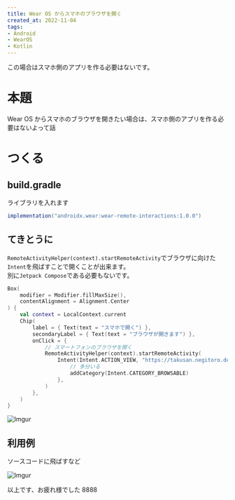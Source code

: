 ```yaml
---
title: Wear OS からスマホのブラウザを開く
created_at: 2022-11-04
tags:
- Android
- WearOS
- Kotlin
---
```


この場合はスマホ側のアプリを作る必要はないです。

# 本題
Wear OS からスマホのブラウザを開きたい場合は、スマホ側のアプリを作る必要はないよって話

# つくる

## build.gradle
ライブラリを入れます

```gradle
implementation("androidx.wear:wear-remote-interactions:1.0.0")
```

## てきとうに

`RemoteActivityHelper(context).startRemoteActivity`でブラウザに向けた`Intent`を飛ばすことで開くことが出来ます。  
別に`Jetpack Compose`である必要もないです。

```kotlin
Box(
    modifier = Modifier.fillMaxSize(),
    contentAlignment = Alignment.Center
) {
    val context = LocalContext.current
    Chip(
        label = { Text(text = "スマホで開く") },
        secondaryLabel = { Text(text = "ブラウザが開きます") },
        onClick = {
            // スマートフォンのブラウザを開く
            RemoteActivityHelper(context).startRemoteActivity(
                Intent(Intent.ACTION_VIEW, "https://takusan.negitoro.dev/".toUri()).apply {
                    // 多分いる
                    addCategory(Intent.CATEGORY_BROWSABLE)
                },
            )
        },
    )
}
```

![Imgur](https://imgur.com/5xMHMlr.png)

## 利用例

ソースコードに飛ばすなど

![Imgur](https://imgur.com/pOVWDbG.png)

以上です、お疲れ様でした 8888
